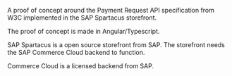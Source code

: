 A proof of concept around the Payment Request API specification from W3C implemented in the SAP Spartacus storefront.

The proof of concept is made in Angular/Typescript.

SAP Spartacus is a open source storefront from SAP. The storefront needs the SAP Commerce Cloud backend to function.

Commerce Cloud is a licensed backend from SAP.

